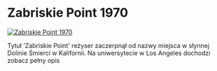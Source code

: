 Zabriskie Point 1970 
=============
[![Zabriskie Point 1970 ](http://vidos.pl/images/player.gif)](http://vidos.pl/zabriskie-point-1970)

 Tytuł 'Zabriskie Point' reżyser zaczerpnął od nazwy miejsca w słynnej Dolinie Śmierci w Kalifornii. Na uniwersytecie w Los Angeles dochodzi zobacz pełny opis
